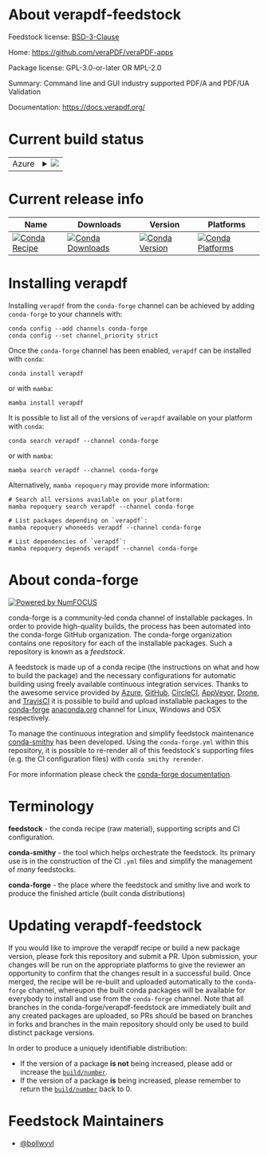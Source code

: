 About verapdf-feedstock
=======================

Feedstock license: [BSD-3-Clause](https://github.com/conda-forge/verapdf-feedstock/blob/main/LICENSE.txt)

Home: https://github.com/veraPDF/veraPDF-apps

Package license: GPL-3.0-or-later OR MPL-2.0

Summary: Command line and GUI industry supported PDF/A and PDF/UA Validation

Documentation: https://docs.verapdf.org/

Current build status
====================


<table>
    
  <tr>
    <td>Azure</td>
    <td>
      <details>
        <summary>
          <a href="https://dev.azure.com/conda-forge/feedstock-builds/_build/latest?definitionId=20543&branchName=main">
            <img src="https://dev.azure.com/conda-forge/feedstock-builds/_apis/build/status/verapdf-feedstock?branchName=main">
          </a>
        </summary>
        <table>
          <thead><tr><th>Variant</th><th>Status</th></tr></thead>
          <tbody><tr>
              <td>linux_64</td>
              <td>
                <a href="https://dev.azure.com/conda-forge/feedstock-builds/_build/latest?definitionId=20543&branchName=main">
                  <img src="https://dev.azure.com/conda-forge/feedstock-builds/_apis/build/status/verapdf-feedstock?branchName=main&jobName=linux&configuration=linux%20linux_64_" alt="variant">
                </a>
              </td>
            </tr><tr>
              <td>osx_64</td>
              <td>
                <a href="https://dev.azure.com/conda-forge/feedstock-builds/_build/latest?definitionId=20543&branchName=main">
                  <img src="https://dev.azure.com/conda-forge/feedstock-builds/_apis/build/status/verapdf-feedstock?branchName=main&jobName=osx&configuration=osx%20osx_64_" alt="variant">
                </a>
              </td>
            </tr>
          </tbody>
        </table>
      </details>
    </td>
  </tr>
</table>

Current release info
====================

| Name | Downloads | Version | Platforms |
| --- | --- | --- | --- |
| [![Conda Recipe](https://img.shields.io/badge/recipe-verapdf-green.svg)](https://anaconda.org/conda-forge/verapdf) | [![Conda Downloads](https://img.shields.io/conda/dn/conda-forge/verapdf.svg)](https://anaconda.org/conda-forge/verapdf) | [![Conda Version](https://img.shields.io/conda/vn/conda-forge/verapdf.svg)](https://anaconda.org/conda-forge/verapdf) | [![Conda Platforms](https://img.shields.io/conda/pn/conda-forge/verapdf.svg)](https://anaconda.org/conda-forge/verapdf) |

Installing verapdf
==================

Installing `verapdf` from the `conda-forge` channel can be achieved by adding `conda-forge` to your channels with:

```
conda config --add channels conda-forge
conda config --set channel_priority strict
```

Once the `conda-forge` channel has been enabled, `verapdf` can be installed with `conda`:

```
conda install verapdf
```

or with `mamba`:

```
mamba install verapdf
```

It is possible to list all of the versions of `verapdf` available on your platform with `conda`:

```
conda search verapdf --channel conda-forge
```

or with `mamba`:

```
mamba search verapdf --channel conda-forge
```

Alternatively, `mamba repoquery` may provide more information:

```
# Search all versions available on your platform:
mamba repoquery search verapdf --channel conda-forge

# List packages depending on `verapdf`:
mamba repoquery whoneeds verapdf --channel conda-forge

# List dependencies of `verapdf`:
mamba repoquery depends verapdf --channel conda-forge
```


About conda-forge
=================

[![Powered by
NumFOCUS](https://img.shields.io/badge/powered%20by-NumFOCUS-orange.svg?style=flat&colorA=E1523D&colorB=007D8A)](https://numfocus.org)

conda-forge is a community-led conda channel of installable packages.
In order to provide high-quality builds, the process has been automated into the
conda-forge GitHub organization. The conda-forge organization contains one repository
for each of the installable packages. Such a repository is known as a *feedstock*.

A feedstock is made up of a conda recipe (the instructions on what and how to build
the package) and the necessary configurations for automatic building using freely
available continuous integration services. Thanks to the awesome service provided by
[Azure](https://azure.microsoft.com/en-us/services/devops/), [GitHub](https://github.com/),
[CircleCI](https://circleci.com/), [AppVeyor](https://www.appveyor.com/),
[Drone](https://cloud.drone.io/welcome), and [TravisCI](https://travis-ci.com/)
it is possible to build and upload installable packages to the
[conda-forge](https://anaconda.org/conda-forge) [anaconda.org](https://anaconda.org/)
channel for Linux, Windows and OSX respectively.

To manage the continuous integration and simplify feedstock maintenance
[conda-smithy](https://github.com/conda-forge/conda-smithy) has been developed.
Using the ``conda-forge.yml`` within this repository, it is possible to re-render all of
this feedstock's supporting files (e.g. the CI configuration files) with ``conda smithy rerender``.

For more information please check the [conda-forge documentation](https://conda-forge.org/docs/).

Terminology
===========

**feedstock** - the conda recipe (raw material), supporting scripts and CI configuration.

**conda-smithy** - the tool which helps orchestrate the feedstock.
                   Its primary use is in the construction of the CI ``.yml`` files
                   and simplify the management of *many* feedstocks.

**conda-forge** - the place where the feedstock and smithy live and work to
                  produce the finished article (built conda distributions)


Updating verapdf-feedstock
==========================

If you would like to improve the verapdf recipe or build a new
package version, please fork this repository and submit a PR. Upon submission,
your changes will be run on the appropriate platforms to give the reviewer an
opportunity to confirm that the changes result in a successful build. Once
merged, the recipe will be re-built and uploaded automatically to the
`conda-forge` channel, whereupon the built conda packages will be available for
everybody to install and use from the `conda-forge` channel.
Note that all branches in the conda-forge/verapdf-feedstock are
immediately built and any created packages are uploaded, so PRs should be based
on branches in forks and branches in the main repository should only be used to
build distinct package versions.

In order to produce a uniquely identifiable distribution:
 * If the version of a package **is not** being increased, please add or increase
   the [``build/number``](https://docs.conda.io/projects/conda-build/en/latest/resources/define-metadata.html#build-number-and-string).
 * If the version of a package **is** being increased, please remember to return
   the [``build/number``](https://docs.conda.io/projects/conda-build/en/latest/resources/define-metadata.html#build-number-and-string)
   back to 0.

Feedstock Maintainers
=====================

* [@bollwyvl](https://github.com/bollwyvl/)

